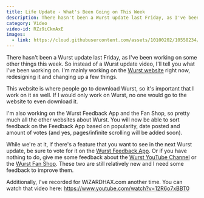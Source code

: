 ```yaml
---
title: Life Update - What's Been Going on This Week
description: There hasn't been a Wurst update last Friday, as I've been working on some other things this week.
category: Video
video-id: RZz9iCkmAxE
images:
  - link: https://cloud.githubusercontent.com/assets/10100202/10558234/325f28b2-74c9-11e5-92c9-1a2be479dfd9.jpg
---
```

There hasn't been a Wurst update last Friday, as I've been working on some other things this week. So instead of a Wurst update video, I'll tell you what I've been working on. I'm mainly working on the [Wurst website](/) right now, redesigning it and changing up a few things.

This website is where people go to download Wurst, so it's important that I work on it as well. If I would only work on Wurst, no one would go to the website to even download it.

I'm also working on the Wurst Feedback App and the Fan Shop, so pretty much all the other websites about Wurst. You will now be able to sort feedback on the Feedback App based on popularity, date posted and amount of votes (and yes, pages/infinite scrolling will be added soon).

While we're at it, if there's a feature that you want to see in the next Wurst update, be sure to vote for it on the [Wurst Feedback App](https://feedback.wurst-client.tk/). Or if you have nothing to do, give me some feedback about the [Wurst YouTube Channel](/youtube) or the [Wurst Fan Shop](/fanshop). These two are still relatively new and I need some feedback to improve them.
<!--read more-->

Additionally, I've recorded for WiZARDHAX.com another time. You can watch that video here: <a href="https://www.youtube.com/watch?v=12R6o7xBBT0" target="_blank">https://www.youtube.com/watch?v=12R6o7xBBT0</a>
